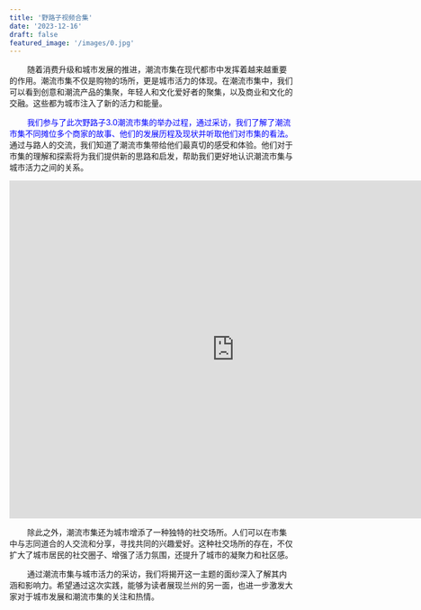 ```yaml
---
title: '野路子视频合集'
date: '2023-12-16'
draft: false
featured_image: '/images/0.jpg'
---
```


&nbsp;&nbsp;&nbsp;&nbsp;&nbsp;&nbsp;&nbsp;&nbsp;随着消费升级和城市发展的推进，潮流市集在现代都市中发挥着越来越重要的作用。潮流市集不仅是购物的场所，更是城市活力的体现。在潮流市集中，我们可以看到创意和潮流产品的集聚，年轻人和文化爱好者的聚集，以及商业和文化的交融。这些都为城市注入了新的活力和能量。

&nbsp;&nbsp;&nbsp;&nbsp;&nbsp;&nbsp;&nbsp;&nbsp;<font color="blue">我们参与了此次野路子3.0潮流市集的举办过程，通过采访，我们了解了潮流市集不同摊位多个商家的故事、他们的发展历程及现状并听取他们对市集的看法。</font>通过与路人的交流，我们知道了潮流市集带给他们最真切的感受和体验。他们对于市集的理解和探索将为我们提供新的思路和启发，帮助我们更好地认识潮流市集与城市活力之间的关系。

<iframe src="https://www.bilibili.com/video/BV1EK41187Xk/?share_source=copy_web&vd_source=9627b6336cce093a0be1a377ceafec8b" scrolling="no" border="0" frameborder="no" framespacing="0" allowfullscreen="true" width="800px" height="600px"> </iframe>

&nbsp;&nbsp;&nbsp;&nbsp;&nbsp;&nbsp;&nbsp;&nbsp;除此之外，潮流市集还为城市增添了一种独特的社交场所。人们可以在市集中与志同道合的人交流和分享，寻找共同的兴趣爱好。这种社交场所的存在，不仅扩大了城市居民的社交圈子、增强了活力氛围，还提升了城市的凝聚力和社区感。

&nbsp;&nbsp;&nbsp;&nbsp;&nbsp;&nbsp;&nbsp;&nbsp;通过潮流市集与城市活力的采访，我们将揭开这一主题的面纱深入了解其内涵和影响力。希望通过这次实践，能够为读者展现兰州的另一面，也进一步激发大家对于城市发展和潮流市集的关注和热情。
